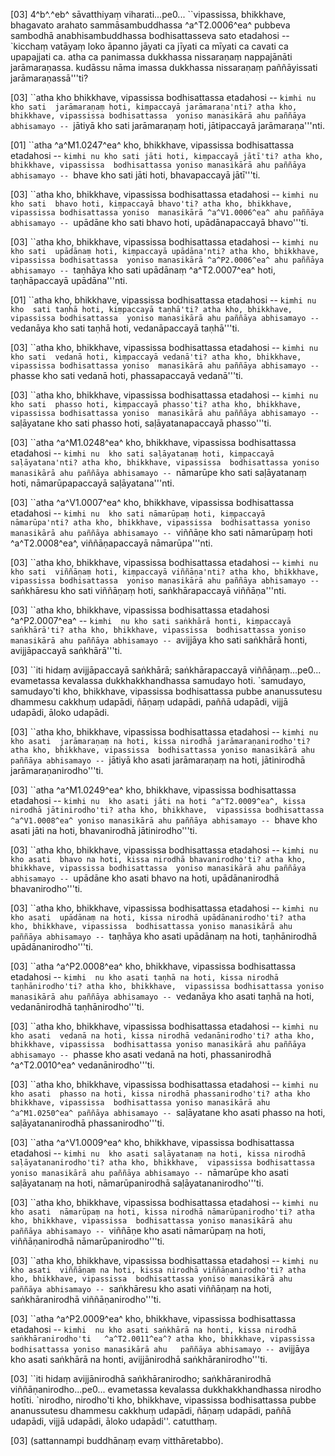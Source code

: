 [03] 4^b^.^eb^ sāvatthiyaṃ viharati...pe0... ``vipassissa, bhikkhave, bhagavato arahato  sammāsambuddhassa ^a^T2.0006^ea^ pubbeva sambodhā anabhisambuddhassa bodhisattasseva sato etadahosi -- `kicchaṃ  vatāyaṃ loko āpanno jāyati ca jīyati ca mīyati ca cavati ca upapajjati ca. atha ca  panimassa dukkhassa nissaraṇaṃ nappajānāti jarāmaraṇassa. kudāssu nāma imassa dukkhassa  nissaraṇaṃ paññāyissati jarāmaraṇassā'''ti?

[03] ``atha kho bhikkhave, vipassissa bodhisattassa etadahosi -- `kimhi nu kho sati  jarāmaraṇaṃ hoti, kiṃpaccayā jarāmaraṇa'nti? atha kho, bhikkhave, vipassissa bodhisattassa  yoniso manasikārā ahu paññāya abhisamayo -- `jātiyā kho sati jarāmaraṇaṃ hoti,  jātipaccayā jarāmaraṇa'''nti.

[01] ``atha ^a^M1.0247^ea^ kho, bhikkhave, vipassissa bodhisattassa etadahosi --  `kimhi nu kho sati jāti hoti, kiṃpaccayā jātī'ti? atha kho, bhikkhave, vipassissa  bodhisattassa yoniso manasikārā ahu paññāya abhisamayo -- `bhave kho sati jāti hoti,  bhavapaccayā jātī'''ti.

[03] ``atha kho, bhikkhave, vipassissa bodhisattassa etadahosi -- `kimhi nu kho sati  bhavo hoti, kiṃpaccayā bhavo'ti? atha kho, bhikkhave, vipassissa bodhisattassa yoniso  manasikārā ^a^V1.0006^ea^ ahu paññāya abhisamayo -- `upādāne kho sati bhavo hoti,  upādānapaccayā bhavo'''ti.

[03] ``atha kho, bhikkhave, vipassissa bodhisattassa etadahosi -- `kimhi nu kho sati  upādānaṃ hoti, kiṃpaccayā upādāna'nti? atha kho, bhikkhave, vipassissa bodhisattassa  yoniso manasikārā ^a^P2.0006^ea^ ahu paññāya abhisamayo -- `taṇhāya kho sati upādānaṃ   ^a^T2.0007^ea^ hoti, taṇhāpaccayā upādāna'''nti.

[01] ``atha kho, bhikkhave, vipassissa bodhisattassa etadahosi -- `kimhi nu kho  sati taṇhā hoti, kiṃpaccayā taṇhā'ti? atha kho, bhikkhave, vipassissa bodhisattassa  yoniso manasikārā ahu paññāya abhisamayo -- `vedanāya kho sati taṇhā hoti, vedanāpaccayā  taṇhā'''ti.

[03] ``atha kho, bhikkhave, vipassissa bodhisattassa etadahosi -- `kimhi nu kho sati  vedanā hoti, kiṃpaccayā vedanā'ti? atha kho, bhikkhave, vipassissa bodhisattassa yoniso  manasikārā ahu paññāya abhisamayo -- `phasse kho sati vedanā hoti, phassapaccayā  vedanā'''ti.

[03] ``atha kho, bhikkhave, vipassissa bodhisattassa etadahosi -- `kimhi nu kho sati  phasso hoti, kiṃpaccayā phasso'ti? atha kho, bhikkhave, vipassissa bodhisattassa yoniso  manasikārā ahu paññāya abhisamayo -- `saḷāyatane kho sati phasso hoti, saḷāyatanapaccayā  phasso'''ti.

[03] ``atha ^a^M1.0248^ea^ kho, bhikkhave, vipassissa bodhisattassa etadahosi -- `kimhi nu  kho sati saḷāyatanaṃ hoti, kiṃpaccayā saḷāyatana'nti? atha kho, bhikkhave, vipassissa  bodhisattassa yoniso manasikārā ahu paññāya abhisamayo -- `nāmarūpe kho sati saḷāyatanaṃ  hoti, nāmarūpapaccayā saḷāyatana'''nti.

[03] ``atha ^a^V1.0007^ea^ kho, bhikkhave, vipassissa bodhisattassa etadahosi -- `kimhi nu  kho sati nāmarūpaṃ hoti, kiṃpaccayā nāmarūpa'nti? atha kho, bhikkhave, vipassissa  bodhisattassa yoniso manasikārā ahu paññāya abhisamayo -- `viññāṇe kho sati nāmarūpaṃ  hoti ^a^T2.0008^ea^, viññāṇapaccayā nāmarūpa'''nti.

[03] ``atha kho, bhikkhave, vipassissa bodhisattassa etadahosi -- `kimhi nu kho sati  viññāṇaṃ hoti, kiṃpaccayā viññāṇa'nti? atha kho, bhikkhave, vipassissa bodhisattassa  yoniso manasikārā ahu paññāya abhisamayo -- `saṅkhāresu kho sati viññāṇaṃ hoti,  saṅkhārapaccayā viññāṇa'''nti.

[03] ``atha kho, bhikkhave, vipassissa bodhisattassa etadahosi ^a^P2.0007^ea^ -- `kimhi  nu kho sati saṅkhārā honti, kiṃpaccayā saṅkhārā'ti? atha kho, bhikkhave, vipassissa  bodhisattassa yoniso manasikārā ahu paññāya abhisamayo -- `avijjāya kho sati saṅkhārā  honti, avijjāpaccayā saṅkhārā'''ti.

[03] ``iti hidaṃ avijjāpaccayā saṅkhārā; saṅkhārapaccayā viññāṇaṃ...pe0... evametassa  kevalassa dukkhakkhandhassa samudayo hoti. `samudayo, samudayo'ti kho, bhikkhave, vipassissa  bodhisattassa pubbe ananussutesu dhammesu cakkhuṃ udapādi, ñāṇaṃ udapādi, paññā udapādi, vijjā  udapādi, āloko udapādi.

[03] ``atha kho, bhikkhave, vipassissa bodhisattassa etadahosi -- `kimhi nu kho asati  jarāmaraṇaṃ na hoti, kissa nirodhā jarāmaraṇanirodho'ti? atha kho, bhikkhave, vipassissa  bodhisattassa yoniso manasikārā ahu paññāya abhisamayo -- `jātiyā kho asati jarāmaraṇaṃ  na hoti, jātinirodhā jarāmaraṇanirodho'''ti.

[03] ``atha ^a^M1.0249^ea^ kho, bhikkhave, vipassissa bodhisattassa etadahosi -- `kimhi nu  kho asati jāti na hoti ^a^T2.0009^ea^, kissa nirodhā jātinirodho'ti? atha kho, bhikkhave,  vipassissa bodhisattassa ^a^V1.0008^ea^ yoniso manasikārā ahu paññāya abhisamayo -- `bhave  kho asati jāti na hoti, bhavanirodhā jātinirodho'''ti.

[03] ``atha kho, bhikkhave, vipassissa bodhisattassa etadahosi -- `kimhi nu kho asati  bhavo na hoti, kissa nirodhā bhavanirodho'ti? atha kho, bhikkhave, vipassissa bodhisattassa  yoniso manasikārā ahu paññāya abhisamayo -- `upādāne kho asati bhavo na hoti,  upādānanirodhā bhavanirodho'''ti.

[03] ``atha kho, bhikkhave, vipassissa bodhisattassa etadahosi -- `kimhi nu kho asati  upādānaṃ na hoti, kissa nirodhā upādānanirodho'ti? atha kho, bhikkhave, vipassissa  bodhisattassa yoniso manasikārā ahu paññāya abhisamayo -- `taṇhāya kho asati upādānaṃ  na hoti, taṇhānirodhā upādānanirodho'''ti.

[03] ``atha ^a^P2.0008^ea^ kho, bhikkhave, vipassissa bodhisattassa etadahosi -- `kimhi  nu kho asati taṇhā na hoti, kissa nirodhā taṇhānirodho'ti? atha kho, bhikkhave,  vipassissa bodhisattassa yoniso manasikārā ahu paññāya abhisamayo -- `vedanāya kho  asati taṇhā na hoti, vedanānirodhā taṇhānirodho'''ti.

[03] ``atha kho, bhikkhave, vipassissa bodhisattassa etadahosi -- `kimhi nu kho asati  vedanā na hoti, kissa nirodhā vedanānirodho'ti? atha kho, bhikkhave, vipassissa  bodhisattassa yoniso manasikārā ahu paññāya abhisamayo -- `phasse kho asati vedanā na  hoti, phassanirodhā ^a^T2.0010^ea^ vedanānirodho'''ti.

[03] ``atha kho, bhikkhave, vipassissa bodhisattassa etadahosi -- `kimhi nu kho asati  phasso na hoti, kissa nirodhā phassanirodho'ti? atha kho bhikkhave, vipassissa  bodhisattassa yoniso manasikārā ahu ^a^M1.0250^ea^ paññāya abhisamayo -- `saḷāyatane kho  asati phasso na hoti, saḷāyatananirodhā phassanirodho'''ti.

[03] ``atha ^a^V1.0009^ea^ kho, bhikkhave, vipassissa bodhisattassa etadahosi -- `kimhi nu  kho asati saḷāyatanaṃ na hoti, kissa nirodhā saḷāyatananirodho'ti? atha kho, bhikkhave,  vipassissa bodhisattassa yoniso manasikārā ahu paññāya abhisamayo -- `nāmarūpe kho  asati saḷāyatanaṃ na hoti, nāmarūpanirodhā saḷāyatananirodho'''ti.

[03] ``atha kho, bhikkhave, vipassissa bodhisattassa etadahosi -- `kimhi nu kho asati  nāmarūpaṃ na hoti, kissa nirodhā nāmarūpanirodho'ti? atha kho, bhikkhave, vipassissa  bodhisattassa yoniso manasikārā ahu paññāya abhisamayo -- `viññāṇe kho asati nāmarūpaṃ  na hoti, viññāṇanirodhā nāmarūpanirodho'''ti.

[03] ``atha kho, bhikkhave, vipassissa bodhisattassa etadahosi -- `kimhi nu kho asati  viññāṇaṃ na hoti, kissa nirodhā viññāṇanirodho'ti? atha kho, bhikkhave, vipassissa  bodhisattassa yoniso manasikārā ahu paññāya abhisamayo -- `saṅkhāresu kho asati  viññāṇaṃ na hoti, saṅkhāranirodhā viññāṇanirodho'''ti.

[03] ``atha ^a^P2.0009^ea^ kho, bhikkhave, vipassissa bodhisattassa etadahosi -- `kimhi  nu kho asati saṅkhārā na honti, kissa nirodhā saṅkhāranirodho'ti   ^a^T2.0011^ea^? atha kho, bhikkhave, vipassissa bodhisattassa yoniso manasikārā ahu   paññāya abhisamayo -- `avijjāya kho asati saṅkhārā na honti, avijjānirodhā   saṅkhāranirodho'''ti.

[03] ``iti hidaṃ avijjānirodhā saṅkhāranirodho; saṅkhāranirodhā viññāṇanirodho...pe0...  evametassa kevalassa dukkhakkhandhassa nirodho hotīti. `nirodho, nirodho'ti kho, bhikkhave,  vipassissa bodhisattassa pubbe ananussutesu dhammesu cakkhuṃ udapādi, ñāṇaṃ udapādi, paññā  udapādi, vijjā udapādi, āloko udapādi''. catutthaṃ.

[03] (sattannampi buddhānaṃ evaṃ vitthāretabbo).